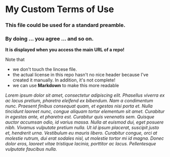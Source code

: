 # My Custom Terms of Use

### This file could be used for a standard preamble. 
### By doing ... you agree ... and so on.

**It is displayed when you access the main URL of a repo!**

Note that 
* we don't touch the lincese file.
* the actual license in this repo hasn't no nice header because I've created it manually. In addition, it's not complete!
* we can use **Markdown** to make this more readable

_Lorem ipsum dolor sit amet, consectetur adipiscing elit. Phasellus viverra ex ac lacus pretium, pharetra eleifend ex bibendum. Nam a condimentum nunc. Praesent finibus consequat quam, et egestas nisi porta et. Nulla tincidunt laoreet nunc, congue aliquam tortor elementum sit amet. Curabitur in egestas ante, et pharetra est. Curabitur quis venenatis sem. Quisque auctor accumsan odio, id varius massa. Nulla at euismod dui, eget posuere nibh. Vivamus vulputate pretium nulla. Ut id ipsum placerat, suscipit justo et, hendrerit urna. Vestibulum eu mauris libero. Curabitur congue, orci at molestie rutrum, dui erat sodales nisl, ut molestie tortor mi id magna. Donec dolor eros, laoreet vitae tristique lacinia, porttitor ac lacus. Pellentesque vulputate faucibus nulla._

